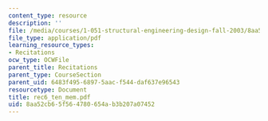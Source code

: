 ```yaml
---
content_type: resource
description: ''
file: /media/courses/1-051-structural-engineering-design-fall-2003/8aa52cb65f564780654ab3b207a07452_rec6_ten_mem.pdf
file_type: application/pdf
learning_resource_types:
- Recitations
ocw_type: OCWFile
parent_title: Recitations
parent_type: CourseSection
parent_uid: 6483f495-6897-5aac-f544-daf637e96543
resourcetype: Document
title: rec6_ten_mem.pdf
uid: 8aa52cb6-5f56-4780-654a-b3b207a07452
---
```

